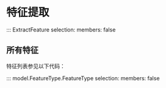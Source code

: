 # 特征提取

::: ExtractFeature
    selection:
        members: false

## 所有特征

特征列表参见以下代码：

::: model.FeatureType.FeatureType
    selection:
        members: false
